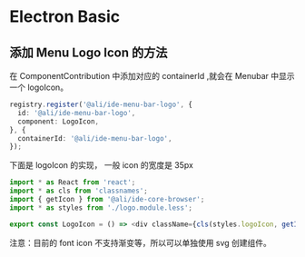 # Electron Basic

## 添加 Menu Logo Icon 的方法
在 ComponentContribution 中添加对应的 containerId ,就会在 Menubar 中显示一个 logoIcon。
```typescript
registry.register('@ali/ide-menu-bar-logo', {
  id: '@ali/ide-menu-bar-logo',
  component: LogoIcon,
}, {
  containerId: '@ali/ide-menu-bar-logo',
});
```

下面是 logoIcon 的实现， 一般 icon 的宽度是 35px
```typescript
import * as React from 'react';
import * as cls from 'classnames';
import { getIcon } from '@ali/ide-core-browser';
import * as styles from './logo.module.less';

export const LogoIcon = () => <div className={cls(styles.logoIcon, getIcon('logo'))}></div>;
```
注意：目前的 font icon 不支持渐变等，所以可以单独使用 svg 创建组件。
